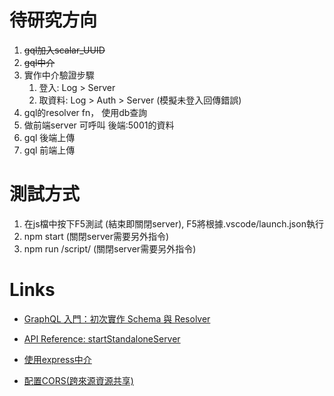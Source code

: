 # 待研究方向

1. ~~gql加入scalar_UUID~~
2. ~~gql中介~~
3. 實作中介驗證步驟
   1. 登入: Log > Server
   2. 取資料: Log > Auth > Server (模擬未登入回傳錯誤)
4. gql的resolver fn， 使用db查詢
5. 做前端server 可呼叫 後端:5001的資料
6. gql 後端上傳
7. gql 前端上傳



# 測試方式

1. 在js檔中按下F5測試 (結束即關閉server), F5將根據.vscode/launch.json執行
2. npm start (關閉server需要另外指令)
3. npm run /script/ (關閉server需要另外指令)





# Links

* [GraphQL 入門：初次實作 Schema 與 Resolver](https://ithelp.ithome.com.tw/articles/10203333)
  
* [API Reference: startStandaloneServer](https://www.apollographql.com/docs/apollo-server/api/standalone/)
* [使用express中介](https://www.apollographql.com/docs/apollo-server/api/standalone/#swapping-to-expressmiddleware)
* [配置CORS(跨來源資源共享)](https://www.apollographql.com/docs/apollo-server/security/cors/)

